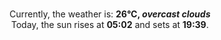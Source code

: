 <p  align="center"><br/>Currently, the weather is: <b> 26°C, <i>overcast clouds</i></b></br>Today, the sun rises at <b>05:02</b> and sets at <b>19:39</b>.</p>